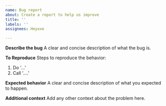 ```yaml
---
name: Bug report
about: Create a report to help us improve
title: ''
labels: ''
assignees: Heyoxe

---
```


**Describe the bug**
A clear and concise description of what the bug is.

**To Reproduce**
Steps to reproduce the behavior:
1. Do '...'
2. Call '....'

**Expected behavior**
A clear and concise description of what you expected to happen.

**Additional context**
Add any other context about the problem here.
